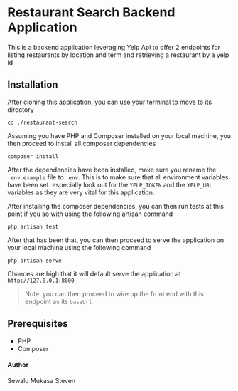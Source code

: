 # Restaurant Search Backend Application
This is a backend application leveraging Yelp Api to offer 2 endpoints for listing restaurants by location and term and retrieving a restaurant
by a yelp id

## Installation
After cloning this application, you can use your terminal to move to its directory
```ssh
cd ./restaurant-search
```
Assuming you have PHP and Composer installed on your local machine, you then proceed to install all composer dependencies
```ssh
composer install
```
After the dependencies have been installed, make sure you rename the ``.env.example`` file to ``.env``. This is to make
sure  that all environment variables have been set. especially look out for the ``YELP_TOKEN`` and the ``YELP_URL`` variables
as they are very vital for this application.

After installing the composer dependencies, you can then run tests at this point if you so with using the following artisan command

```ssh
php artisan test
```
After that has been that, you can then proceed to serve the application on your local machine using the following command
```ssh
php artisan serve
```
Chances are high that it will default serve the application at ``http://127.0.0.1:8000``

> Note: you can then proceed to wire up the front end with this endpoint as its ``baseUrl``

## Prerequisites
- PHP
- Composer

#### Author
Sewalu Mukasa Steven
